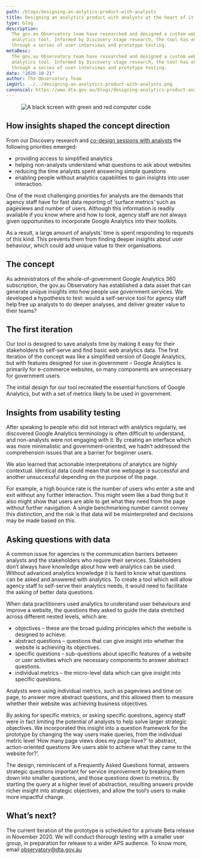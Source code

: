 ```yaml
---
path: /blogs/designing-an-anlytics-product-with-analysts
title: Designing an analytics product with analysts at the heart of it
type: blog
description:
  The gov.au Observatory team have researched and designed a custom web
  analytics tool. Informed by Discovery stage research, the tool has evolved
  through a series of user interviews and prototype testing.
metaDesc:
  The gov.au Observatory team have researched and designed a custom web
  analytics tool. Informed by Discovery stage research, the tool has evolved
  through a series of user interviews and prototype testing.
date: "2020-10-21"
author: The Observatory Team
imgUrl: ../../designing-an-analytics-product-with-analysts.png
canonical: https://www.dta.gov.au/blogs/designing-analytics-product-analysts-heart-it
---
```


<figure>
<img class="au-responsive-media img-shadow" src="../../designing-an-analytics-product-with-analysts.png" alt="A black screen with green and red computer code"/>
</figure>

## How insights shaped the concept direction

From our Discovery research and
[co-design sessions with analysts](https://observatory.service.gov.au/blogs/generating-data-and-ideas-analysts)
the following priorities emerged:

- providing access to simplified analytics
- helping non-analysts understand what questions to ask about websites
- reducing the time analysts spent answering simple questions
- enabling people without analytics capabilities to gain insights into user
  interaction.

One of the most challenging priorities for analysts are the demands that agency
staff have for fast data reporting of ‘surface metrics’ such as pageviews and
number of users. Although this information is readily available if you know
where and how to look, agency staff are not always given opportunities to
incorporate Google Analytics into their toolkits.

As a result, a large amount of analysts’ time is spent responding to requests of
this kind. This prevents them from finding deeper insights about user behaviour,
which could add unique value to their organisations.

## The concept

As administrators of the whole-of-government Google Analytics 360 subscription,
the gov.au Observatory has established a data asset that can generate unique
insights into how people use government services. We developed a hypothesis to
test: would a self-service tool for agency staff help free up analysts to do
deeper analyses, and deliver greater value to their teams?

## The first iteration

Our tool is designed to save analysts time by making it easy for their
stakeholders to self-serve and find basic web analytics data. The first
iteration of the concept was like a simplified version of Google Analytics, but
with features designed for use in government – Google Analytics is primarily for
e-commerce websites, so many components are unnecessary for government users.

The initial design for our tool recreated the essential functions of Google
Analytics, but with a set of metrics likely to be used in government.

## Insights from usability testing

After speaking to people who did not interact with analytics regularly, we
discovered Google Analytics terminology is often difficult to understand, and
non-analysts were not engaging with it. By creating an interface which was more
minimalistic and government-oriented, we hadn’t addressed the comprehension
issues that are a barrier for beginner users.

We also learned that actionable interpretations of analytics are highly
contextual. Identical data could mean that one webpage is successful and another
unsuccessful depending on the purpose of the page.

For example, a high bounce rate is the number of users who enter a site and exit
without any further interaction. This might seem like a bad thing but it also
might show that users are able to get what they need from the page without
further navigation. A single benchmarking number cannot convey this distinction,
and the risk is that data will be misinterpreted and decisions may be made based
on this.

## Asking questions with data

A common issue for agencies is the communication barriers between analysts and
the stakeholders who require their services. Stakeholders don’t always have
knowledge about how web analytics can be used. Without advanced analytics
knowledge it is hard to know what questions can be asked and answered with
analytics. To create a tool which will allow agency staff to self-serve their
analytics needs, it would need to facilitate the asking of better data
questions.

When data practitioners used analytics to understand user behaviours and improve
a website, the questions they asked to guide the data stretched across different
nested levels, which are:

- objectives – these are the broad guiding principles which the website is
  designed to achieve.
- abstract questions – questions that can give insight into whether the website
  is achieving its objectives.
- specific questions – sub-questions about specific features of a website or
  user activities which are necessary components to answer abstract questions.
- individual metrics – the micro-level data which can give insight into specific
  questions.

Analysts were using individual metrics, such as pageviews and time on page, to
answer more abstract questions, and this allowed them to measure whether their
website was achieving business objectives.

By asking for specific metrics, or asking specific questions, agency staff were
in fact limiting the potential of analysts to help solve larger strategic
objectives. We incorporated this insight into a question framework for the
prototype by changing the way users make queries, from the individual metric
level ‘How many page views does my page have?’ to abstract, action-oriented
questions ‘Are users able to achieve what they came to the website for?’.

The design, reminiscent of a Frequently Asked Questions format, answers
strategic questions important for service improvement by breaking them down into
smaller questions, and those questions down to metrics. By starting the query at
a higher level of abstraction, resulting answers provide richer insight into
strategic objectives, and allow the tool’s users to make more impactful change.

## What’s next?

The current iteration of the prototype is scheduled for a private Beta release
in November 2020. We will conduct thorough testing with a smaller user group, in
preparation for release to a wider APS audience. To know more, email
[observatory@dta.gov.au](mailto:observatory@dta.gov.au)
